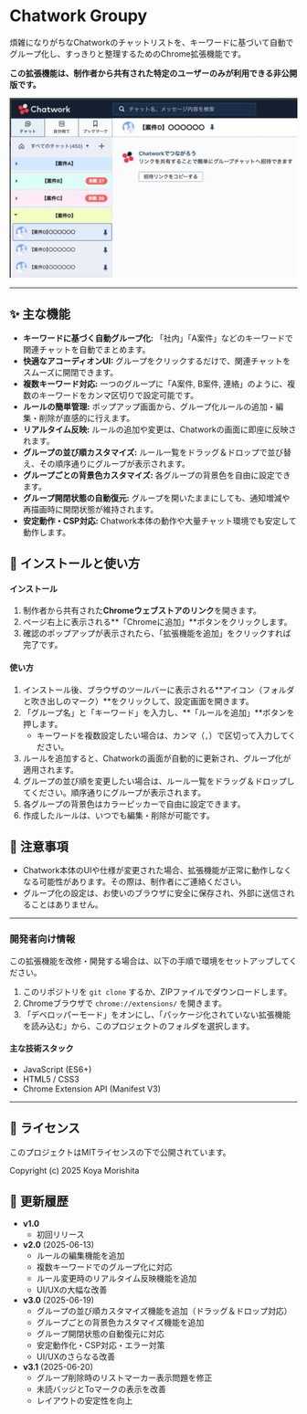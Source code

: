 # Chatwork Groupy

煩雑になりがちなChatworkのチャットリストを、キーワードに基づいて自動でグループ化し、すっきりと整理するためのChrome拡張機能です。

**この拡張機能は、制作者から共有された特定のユーザーのみが利用できる非公開版です。**

![Chatwork Groupy 動作デモ](images/ChatworGroupy_Screenshot01.jpg)

---

## ✨ 主な機能

- **キーワードに基づく自動グループ化:** 「社内」「A案件」などのキーワードで関連チャットを自動でまとめます。
- **快適なアコーディオンUI:** グループをクリックするだけで、関連チャットをスムーズに開閉できます。
- **複数キーワード対応:** 一つのグループに「A案件, B案件, 連絡」のように、複数のキーワードをカンマ区切りで設定可能です。
- **ルールの簡単管理:** ポップアップ画面から、グループ化ルールの追加・編集・削除が直感的に行えます。
- **リアルタイム反映:** ルールの追加や変更は、Chatworkの画面に即座に反映されます。
- **グループの並び順カスタマイズ:** ルール一覧をドラッグ＆ドロップで並び替え、その順序通りにグループが表示されます。
- **グループごとの背景色カスタマイズ:** 各グループの背景色を自由に設定できます。
- **グループ開閉状態の自動復元:** グループを開いたままにしても、通知増減や再描画時に開閉状態が維持されます。
- **安定動作・CSP対応:** Chatwork本体の動作や大量チャット環境でも安定して動作します。

## 🚀 インストールと使い方

#### インストール

1.  制作者から共有された**Chromeウェブストアのリンク**を開きます。
2.  ページ右上に表示される**「Chromeに追加」**ボタンをクリックします。
3.  確認のポップアップが表示されたら、「拡張機能を追加」をクリックすれば完了です。

#### 使い方

1.  インストール後、ブラウザのツールバーに表示される**アイコン（フォルダと吹き出しのマーク）**をクリックして、設定画面を開きます。
2.  「グループ名」と「キーワード」を入力し、**「ルールを追加」**ボタンを押します。
    -   キーワードを複数設定したい場合は、カンマ（`,`）で区切って入力してください。
3.  ルールを追加すると、Chatworkの画面が自動的に更新され、グループ化が適用されます。
4.  グループの並び順を変更したい場合は、ルール一覧をドラッグ＆ドロップしてください。順序通りにグループが表示されます。
5.  各グループの背景色はカラーピッカーで自由に設定できます。
4.  作成したルールは、いつでも編集・削除が可能です。

## 📝 注意事項

-   Chatwork本体のUIや仕様が変更された場合、拡張機能が正常に動作しなくなる可能性があります。その際は、制作者にご連絡ください。
-   グループ化の設定は、お使いのブラウザに安全に保存され、外部に送信されることはありません。

---

### 開発者向け情報

この拡張機能を改修・開発する場合は、以下の手順で環境をセットアップしてください。

1.  このリポジトリを `git clone` するか、ZIPファイルでダウンロードします。
2.  Chromeブラウザで `chrome://extensions/` を開きます。
3.  「デベロッパーモード」をオンにし、「パッケージ化されていない拡張機能を読み込む」から、このプロジェクトのフォルダを選択します。

#### 主な技術スタック

-   JavaScript (ES6+)
-   HTML5 / CSS3
-   Chrome Extension API (Manifest V3)

---

## 📜 ライセンス

このプロジェクトはMITライセンスの下で公開されています。

Copyright (c) 2025 Koya Morishita

##  更新履歴

-   **v1.0**
    -   初回リリース
-   **v2.0** (2025-06-13)
    -   ルールの編集機能を追加
    -   複数キーワードでのグループ化に対応
    -   ルール変更時のリアルタイム反映機能を追加
    -   UI/UXの大幅な改善
-   **v3.0** (2025-06-19)
    -   グループの並び順カスタマイズ機能を追加（ドラッグ＆ドロップ対応）
    -   グループごとの背景色カスタマイズ機能を追加
    -   グループ開閉状態の自動復元に対応
    -   安定動作化・CSP対応・エラー対策
    -   UI/UXのさらなる改善
-   **v3.1** (2025-06-20)
    -   グループ削除時のリストマーカー表示問題を修正
    -   未読バッジとToマークの表示を改善
    -   レイアウトの安定性を向上
